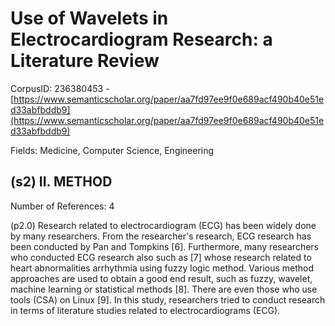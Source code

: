 # Use of Wavelets in Electrocardiogram Research: a Literature Review

CorpusID: 236380453 - [https://www.semanticscholar.org/paper/aa7fd97ee9f0e689acf490b40e51ed33abfbddb9](https://www.semanticscholar.org/paper/aa7fd97ee9f0e689acf490b40e51ed33abfbddb9)

Fields: Medicine, Computer Science, Engineering

## (s2) II. METHOD
Number of References: 4

(p2.0) Research related to electrocardiogram (ECG) has been widely done by many researchers. From the researcher's research, ECG research has been conducted by Pan and Tompkins [6]. Furthermore, many researchers who conducted ECG research also such as [7] whose research related to heart abnormalities arrhythmia using fuzzy logic method. Various method approaches are used to obtain a good end result, such as fuzzy, wavelet, machine learning or statistical methods [8]. There are even those who use tools (CSA) on Linux [9]. In this study, researchers tried to conduct research in terms of literature studies related to electrocardiograms (ECG).
